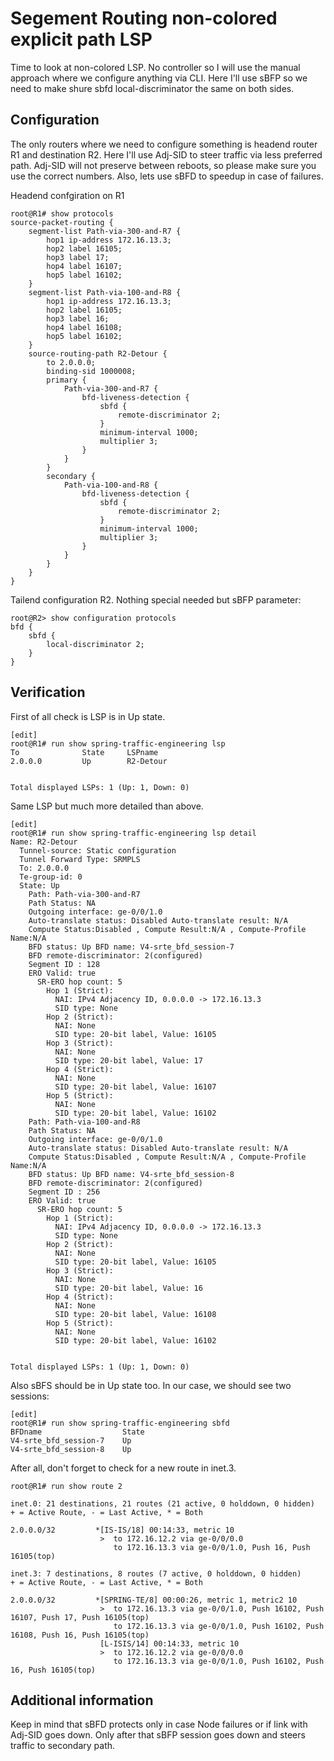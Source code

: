 # Segement Routing non-colored explicit path LSP

Time to look at non-colored LSP. No controller so I will use the manual approach where we configure anything via CLI. Here I'll use sBFP so we need to make shure sbfd local-discriminator the same on both sides.

## Configuration

The only routers where we need to configure something is headend router R1 and destination R2. Here I'll use Adj-SID to steer traffic via less preferred path. Adj-SID will not preserve between reboots, so please make sure you use the correct numbers. Also, lets use sBFD to speedup in case of failures.

Headend confgiration on R1
```
root@R1# show protocols 
source-packet-routing {
    segment-list Path-via-300-and-R7 {
        hop1 ip-address 172.16.13.3;
        hop2 label 16105;
        hop3 label 17;
        hop4 label 16107;
        hop5 label 16102;
    }
    segment-list Path-via-100-and-R8 {
        hop1 ip-address 172.16.13.3;    
        hop2 label 16105;
        hop3 label 16;
        hop4 label 16108;
        hop5 label 16102;
    }
    source-routing-path R2-Detour {
        to 2.0.0.0;
        binding-sid 1000008;
        primary {
            Path-via-300-and-R7 {
                bfd-liveness-detection {
                    sbfd {
                        remote-discriminator 2;
                    }
                    minimum-interval 1000;
                    multiplier 3;
                }
            }
        }
        secondary {
            Path-via-100-and-R8 {
                bfd-liveness-detection {
                    sbfd {              
                        remote-discriminator 2;
                    }
                    minimum-interval 1000;
                    multiplier 3;
                }
            }
        }
    }
}
```

Tailend configuration R2. Nothing special needed but sBFP parameter:
```
root@R2> show configuration protocols 
bfd {
    sbfd {
        local-discriminator 2;
    }
}
```

## Verification

First of all check is LSP is in Up state.
```
[edit]
root@R1# run show spring-traffic-engineering lsp          
To              State     LSPname
2.0.0.0         Up        R2-Detour


Total displayed LSPs: 1 (Up: 1, Down: 0)
```

Same LSP but much more detailed than above.
```
[edit]
root@R1# run show spring-traffic-engineering lsp detail 
Name: R2-Detour
  Tunnel-source: Static configuration
  Tunnel Forward Type: SRMPLS
  To: 2.0.0.0
  Te-group-id: 0
  State: Up
    Path: Path-via-300-and-R7
    Path Status: NA
    Outgoing interface: ge-0/0/1.0
    Auto-translate status: Disabled Auto-translate result: N/A
    Compute Status:Disabled , Compute Result:N/A , Compute-Profile Name:N/A
    BFD status: Up BFD name: V4-srte_bfd_session-7
    BFD remote-discriminator: 2(configured)
    Segment ID : 128 
    ERO Valid: true
      SR-ERO hop count: 5
        Hop 1 (Strict): 
          NAI: IPv4 Adjacency ID, 0.0.0.0 -> 172.16.13.3
          SID type: None
        Hop 2 (Strict): 
          NAI: None
          SID type: 20-bit label, Value: 16105
        Hop 3 (Strict): 
          NAI: None                     
          SID type: 20-bit label, Value: 17
        Hop 4 (Strict): 
          NAI: None
          SID type: 20-bit label, Value: 16107
        Hop 5 (Strict): 
          NAI: None
          SID type: 20-bit label, Value: 16102
    Path: Path-via-100-and-R8
    Path Status: NA
    Outgoing interface: ge-0/0/1.0
    Auto-translate status: Disabled Auto-translate result: N/A
    Compute Status:Disabled , Compute Result:N/A , Compute-Profile Name:N/A
    BFD status: Up BFD name: V4-srte_bfd_session-8
    BFD remote-discriminator: 2(configured)
    Segment ID : 256 
    ERO Valid: true
      SR-ERO hop count: 5
        Hop 1 (Strict): 
          NAI: IPv4 Adjacency ID, 0.0.0.0 -> 172.16.13.3
          SID type: None
        Hop 2 (Strict): 
          NAI: None
          SID type: 20-bit label, Value: 16105
        Hop 3 (Strict): 
          NAI: None
          SID type: 20-bit label, Value: 16
        Hop 4 (Strict): 
          NAI: None
          SID type: 20-bit label, Value: 16108
        Hop 5 (Strict): 
          NAI: None
          SID type: 20-bit label, Value: 16102


Total displayed LSPs: 1 (Up: 1, Down: 0)
```

Also sBFS should be in Up state too. In our case, we should see two sessions:
```
[edit]
root@R1# run show spring-traffic-engineering sbfd           
BFDname                  State
V4-srte_bfd_session-7    Up       
V4-srte_bfd_session-8    Up    
```

After all, don't forget to check for a new route in inet.3.
```
root@R1# run show route 2 

inet.0: 21 destinations, 21 routes (21 active, 0 holddown, 0 hidden)
+ = Active Route, - = Last Active, * = Both

2.0.0.0/32         *[IS-IS/18] 00:14:33, metric 10
                    >  to 172.16.12.2 via ge-0/0/0.0
                       to 172.16.13.3 via ge-0/0/1.0, Push 16, Push 16105(top)

inet.3: 7 destinations, 8 routes (7 active, 0 holddown, 0 hidden)
+ = Active Route, - = Last Active, * = Both

2.0.0.0/32         *[SPRING-TE/8] 00:00:26, metric 1, metric2 10
                    >  to 172.16.13.3 via ge-0/0/1.0, Push 16102, Push 16107, Push 17, Push 16105(top)
                       to 172.16.13.3 via ge-0/0/1.0, Push 16102, Push 16108, Push 16, Push 16105(top)
                    [L-ISIS/14] 00:14:33, metric 10
                    >  to 172.16.12.2 via ge-0/0/0.0
                       to 172.16.13.3 via ge-0/0/1.0, Push 16102, Push 16, Push 16105(top)
```

## Additional information
Keep in mind that sBFD protects only in case Node failures or if link with Adj-SID goes down. Only after that sBFP session goes down and steers traffic to secondary path.